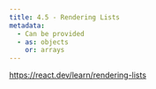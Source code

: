 ```yaml
---
title: 4.5 - Rendering Lists
metadata:
  - Can be provided
  - as: objects
    or: arrays
---
```


https://react.dev/learn/rendering-lists
